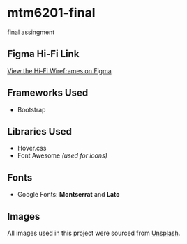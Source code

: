 # mtm6201-final
final assingment

## Figma Hi-Fi Link
[View the Hi-Fi Wireframes on Figma]([https://www.figma.com/design/VEfxL7A65T2W0QbWFzwpiU/Web-dev-hi-fi-wireframes?node-id=0-1&t=6AKcWrdNLLd8bkIy-1](https://www.figma.com/design/VEfxL7A65T2W0QbWFzwpiU/Web-dev-hi-fi-wireframes?node-id=0-1&t=7KYiGKj21ZpErDga-1))

## Frameworks Used
- Bootstrap

## Libraries Used
- Hover.css  
- Font Awesome *(used for icons)*

## Fonts
- Google Fonts: **Montserrat** and **Lato**

## Images
All images used in this project were sourced from [Unsplash](https://unsplash.com/).
